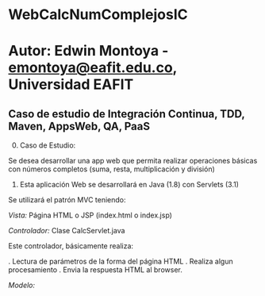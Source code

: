 # WebCalcNumComplejosIC
# Autor: Edwin Montoya - emontoya@eafit.edu.co, Universidad EAFIT

## Caso de estudio de Integración Continua, TDD, Maven, AppsWeb, QA, PaaS

0. Caso de Estudio: 

Se desea desarrollar una app web que permita realizar operaciones básicas con números completos (suma, resta, multiplicación y división)

1. Esta aplicación Web se desarrollará en Java (1.8) con Servlets (3.1)

Se utilizará el patrón MVC teniendo:

*Vista:* Página HTML o JSP (index.html o index.jsp)

*Controlador:* Clase CalcServlet.java

  Este controlador, básicamente realiza:
  
  . Lectura de parámetros de la forma del página HTML
  . Realiza algun procesamiento
  . Envia la respuesta HTML al browser.
  
 *Modelo:* 
